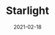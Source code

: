 ---
title: "Starlight"
excerpt: "星空迷上了山野，有雾灯也有归人。"
collection: portfolio
author_profile: false
date: 2021-02-18
header:
  overlay_image: OxfordChurchStar1-3v1.jpg
---